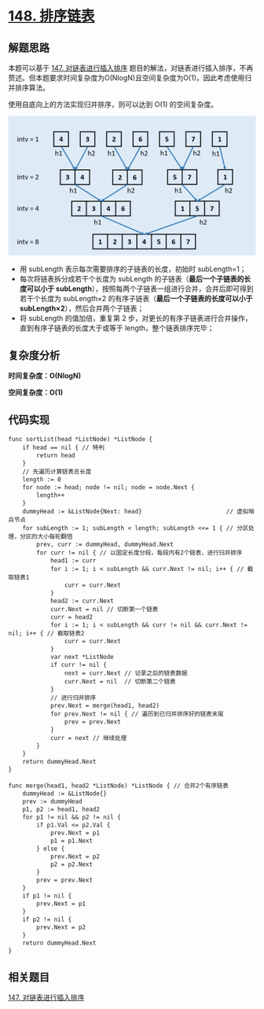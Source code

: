 # [148. 排序链表](https://leetcode-cn.com/problems/sort-list/)

## 解题思路

本题可以基于 [147. 对链表进行插入排序](https://github.com/WTongStudio/LeetCode/blob/master/数据结构/链表/147.%20对链表进行插入排序.md) 题目的解法，对链表进行插入排序，不再赘述。但本题要求时间复杂度为O(NlogN)且空间复杂度为O(1)，因此考虑使用归并排序算法。

使用自底向上的方法实现归并排序，则可以达到 O(1) 的空间复杂度。

![Picture1.png](images/c1d5347aa56648afdec22372ee0ed13cf4c25347bd2bb9727b09327ce04360c2-Picture1.png)

- 用 subLength 表示每次需要排序的子链表的长度，初始时 subLength=1；
- 每次将链表拆分成若干个长度为  subLength 的子链表（**最后一个子链表的长度可以小于 subLength**），按照每两个子链表一组进行合并，合并后即可得到若干个长度为 subLength×2 的有序子链表（**最后一个子链表的长度可以小于 subLength×2**），然后合并两个子链表；
- 将 subLength 的值加倍，重复第 2 步，对更长的有序子链表进行合并操作，直到有序子链表的长度大于或等于 length，整个链表排序完毕；

## 复杂度分析

**时间复杂度：O(NlogN)**

**空间复杂度：O(1)** 

## 代码实现

```golang
func sortList(head *ListNode) *ListNode {
	if head == nil { // 特判
		return head
	}
	// 先遍历计算链表总长度
	length := 0
	for node := head; node != nil; node = node.Next {
		length++
	}
	dummyHead := &ListNode{Next: head}                        // 虚拟哨兵节点
	for subLength := 1; subLength < length; subLength <<= 1 { // 分区处理，分区的大小每轮翻倍
		prev, curr := dummyHead, dummyHead.Next
		for curr != nil { // 以固定长度分段，每段内有2个链表，进行归并排序
			head1 := curr
			for i := 1; i < subLength && curr.Next != nil; i++ { // 截取链表1
				curr = curr.Next
			}
			head2 := curr.Next
			curr.Next = nil // 切断第一个链表
			curr = head2
			for i := 1; i < subLength && curr != nil && curr.Next != nil; i++ { // 截取链表2
				curr = curr.Next
			}
			var next *ListNode
			if curr != nil {
				next = curr.Next // 记录之后的链表数据
				curr.Next = nil  // 切断第二个链表
			}
			// 进行归并排序
			prev.Next = merge(head1, head2)
			for prev.Next != nil { // 遍历到已归并排序好的链表末尾
				prev = prev.Next
			}
			curr = next // 继续处理
		}
	}
	return dummyHead.Next
}

func merge(head1, head2 *ListNode) *ListNode { // 合并2个有序链表
	dummyHead := &ListNode{}
	prev := dummyHead
	p1, p2 := head1, head2
	for p1 != nil && p2 != nil {
		if p1.Val <= p2.Val {
			prev.Next = p1
			p1 = p1.Next
		} else {
			prev.Next = p2
			p2 = p2.Next
		}
		prev = prev.Next
	}
	if p1 != nil {
		prev.Next = p1
	}
	if p2 != nil {
		prev.Next = p2
	}
	return dummyHead.Next
}
```

## 相关题目

[147. 对链表进行插入排序](https://github.com/WTongStudio/LeetCode/blob/master/数据结构/链表/147.%20对链表进行插入排序.md)